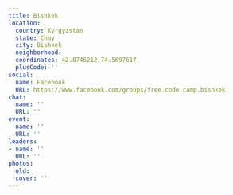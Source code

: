 ```yaml
---
title: Bishkek
location:
  country: Kyrgyzstan
  state: Chuy
  city: Bishkek
  neighborhood: 
  coordinates: 42.8746212,74.5697617
  plusCode: ''
social:
  name: Facebook
  URL: https://www.facebook.com/groups/free.code.camp.bishkek
chat:
  name: ''
  URL: ''
event:
  name: ''
  URL: ''
leaders:
- name: ''
  URL: ''
photos:
  old: 
  cover: ''
---
```


